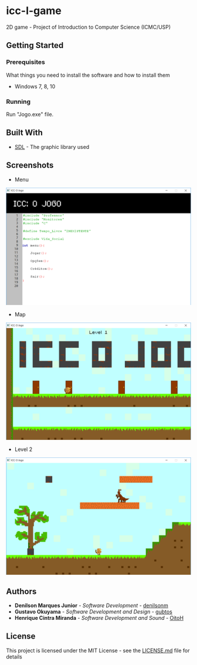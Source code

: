# icc-I-game
2D game - Project of Introduction to Computer Science (ICMC/USP)

## Getting Started

### Prerequisites

What things you need to install the software and how to install them

* Windows 7, 8, 10

### Running

Run "Jogo.exe" file.

## Built With
* [SDL](www.libsdl.org) - The graphic library used

## Screenshots
* Menu

![Menu](https://raw.githubusercontent.com/gubtos/icc-I-game/master/Screenshots/menu.PNG)

* Map

![Map](https://raw.githubusercontent.com/gubtos/icc-I-game/master/Screenshots/map.PNG)

* Level 2

![Level 2](https://raw.githubusercontent.com/gubtos/icc-I-game/master/Screenshots/level2.PNG)

## Authors

* **Denilson Marques Junior** - *Software Development* - [denilsonm](https://github.com/denilsonm)
* **Gustavo Okuyama** - *Software Development and Design* - [gubtos](https://github.com/gubtos)
* **Henrique Cintra Miranda** - *Software Development and Sound* - [OitoH](https://github.com/OitoH)

## License

This project is licensed under the MIT License - see the [LICENSE.md](https://raw.githubusercontent.com/gubtos/icc-I-game/master/LICENSE) file for details
